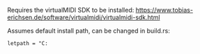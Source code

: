 Requires the virtualMIDI SDK to be installed: https://www.tobias-erichsen.de/software/virtualmidi/virtualmidi-sdk.html

Assumes default install path, can be changed in build.rs:

`letpath = "C:`
